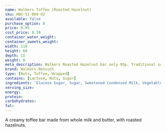 ```yaml
---
name: Walkers Toffee (Roasted Hazelnut)
sku: HBG-SI-089-02
available: false
purchase_option: 0
price: 0.95
cost_price: 0.38
container_water_weight: 
container_sweets_weight: 
width: 110
height: 60
depth: 15
weight: 0
meta_description: Walkers Roasted Hazelnut bar only 95p. Traditional sweets and more at Humbugs Confectionery Store. Specialists in satisfying your sweet tooth!
brand: Walkers-Nonsuch
type: [Nuts, Toffee, Wrapped]
contains: [Lactose, Nuts, Sugar]
ingredients: 'Glucose Sugar, Sugar, Sweetened Condensed Milk, Vegetable Oil, Roasted Hazelnuts'
serving_size: 
energy: 
protein: 
carbohydrates: 
fat: 
---
```

A creamy toffee bar made from whole milk and butter, with roasted hazelnuts.